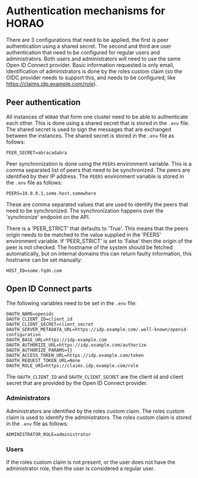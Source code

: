 # Authentication mechanisms for HORAO

There are 3 configurations that need to be applied, the first is peer authentication using a shared secret.
The second and third are user authentication that need to be configured for regular users and administrators.
Both users and administrators will need to use the same Open ID Connect provider.
Basic information requested is only email, identification of administrators is done by the roles custom claim (so the OIDC provider needs to support this, and needs to be configured, like https://claims.idp.example.com/role).

## Peer authentication
All instances of `HORAO` that form one cluster need to be able to authenticate each other. This is done using a shared secret that is stored in the `.env` file. The shared secret is used to sign the messages that are exchanged between the instances. The shared secret is stored in the `.env` file as follows:
```dotenv
PEER_SECRET=abracadabra
```
Peer synchronization is done using the `PEERS` environment variable. This is a comma separated list of peers that need to be synchronized. The peers are identified by their IP address. The `PEERS` environment variable is stored in the `.env` file as follows:
```dotenv
PEERS=10.0.0.1,some.host.somewhere
```
These are comma separated values that are used to identify the peers that need to be synchronized.
The synchronization happens over the 'synchronize' endpoint on the API.

There is a 'PEER_STRICT' that defaults to 'True'. This means that the peers origin needs to be matched to the value supplied in the 'PEERS' environment variable. If 'PEER_STRICT' is set to 'False' then the origin of the peer is not checked.
The hostname of the system should be fetched automatically, but on internal domains this can return faulty information, this hostname can be set manually:
```dotenv
HOST_ID=some.fqdn.com
```

## Open ID Connect parts
The following variables need to be set in the `.env` file:
```dotenv
OAUTH_NAME=openidc
OAUTH_CLIENT_ID=client_id
OAUTH_CLIENT_SECRET=client_secret
OAUTH_SERVER_METADATA_URL=https://idp.example.com/.well-known/openid-configuration
OAUTH_BASE_URL=https://idp.example.com
OAUTH_AUTHORIZE_URL=https://idp.example.com/authorize
OAUTH_AUTHORIZE_PARAMS={}
OAUTH_ACCESS_TOKEN_URL=https://idp.example.com/token
OAUTH_REQUEST_TOKEN_URL=None
OAUTH_ROLE_URI=https://claims.idp.example.com/role
```
The `OAUTH_CLIENT_ID` and `OAUTH_CLIENT_SECRET` are the client id and client secret that are provided by the Open ID Connect provider.

### Administrators
Administrators are identified by the roles custom claim. The roles custom claim is used to identify the administrators. The roles custom claim is stored in the `.env` file as follows:
```dotenv
ADMINISTRATOR_ROLE=administrator
```
### Users
If the roles custom claim is not present, or the user does not have the administrator role, then the user is considered a regular user.
